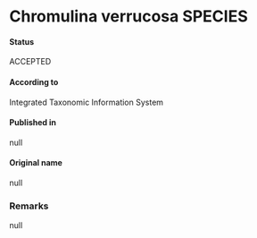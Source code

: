 Chromulina verrucosa SPECIES
=======

#### Status
ACCEPTED

#### According to
Integrated Taxonomic Information System

#### Published in
null

#### Original name
null

### Remarks
null